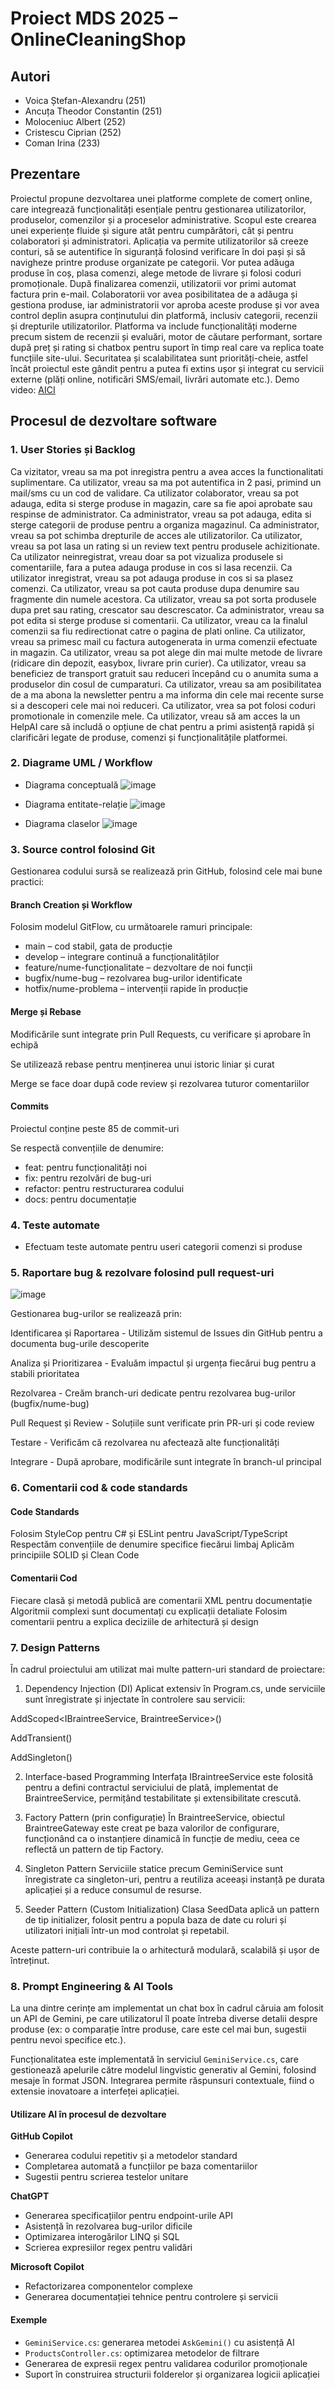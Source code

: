 # Proiect MDS 2025 – OnlineCleaningShop

## Autori
- Voica Ștefan-Alexandru (251)
- Ancuța Theodor Constantin (251)
- Moloceniuc Albert (252)
- Cristescu Ciprian (252)
- Coman Irina (233)

## Prezentare
  Proiectul propune dezvoltarea unei platforme complete de comerț online, care integrează
funcționalități esențiale pentru gestionarea utilizatorilor, produselor, comenzilor și a proceselor
administrative. Scopul este crearea unei experiențe fluide și sigure atât pentru cumpărători, cât și
pentru colaboratori și administratori.
  Aplicația va permite utilizatorilor să creeze conturi, să se autentifice în siguranță folosind
verificare în doi pași și să navigheze printre produse organizate pe categorii. Vor putea adăuga
produse în coș, plasa comenzi, alege metode de livrare și folosi coduri promoționale. După
finalizarea comenzii, utilizatorii vor primi automat factura prin e-mail.
Colaboratorii vor avea posibilitatea de a adăuga și gestiona produse, iar administratorii vor
aproba aceste produse și vor avea control deplin asupra conținutului din platformă, inclusiv
categorii, recenzii și drepturile utilizatorilor.
  Platforma va include funcționalități moderne precum sistem de recenzii și evaluări, motor de
căutare performant, sortare după preț și rating si chatbox pentru suport în timp real care va replica toate funcțiile site-ului.
Securitatea și scalabilitatea sunt priorități-cheie, astfel încât proiectul este gândit pentru a putea fi
extins ușor și integrat cu servicii externe (plăți online, notificări SMS/email, livrări automate
etc.).
Demo video: [AICI](#)


##  Procesul de dezvoltare software

###  1. User Stories și Backlog
Ca vizitator, vreau sa ma pot inregistra pentru a avea acces la functionalitati suplimentare.
Ca utilizator, vreau sa ma pot autentifica in 2 pasi, primind un mail/sms cu un cod de validare.
Ca utilizator colaborator, vreau sa pot adauga, edita si sterge produse in magazin, care sa fie apoi aprobate sau respinse de administrator.
Ca administrator, vreau sa pot adauga, edita si sterge categorii de produse pentru a organiza magazinul.
Ca administrator, vreau sa pot schimba drepturile de acces ale utilizatorilor.
Ca utilizator, vreau sa pot lasa un rating si un review text pentru produsele achizitionate.
Ca utilizator neinregistrat, vreau doar sa pot vizualiza produsele si comentariile, fara a putea adauga produse in cos si lasa recenzii.
Ca utilizator inregistrat, vreau sa pot adauga produse in cos si sa plasez comenzi.
Ca utilizator, vreau sa pot cauta produse dupa denumire sau fragmente din numele acestora.
Ca utilizator, vreau sa pot sorta produsele dupa pret sau rating, crescator sau descrescator.
Ca administrator, vreau sa pot edita si sterge produse si comentarii.
Ca utilizator, vreau ca la finalul comenzii sa fiu redirectionat catre o pagina de plati online.
Ca utilizator, vreau sa primesc mail cu factura autogenerata in urma comenzii efectuate in magazin.
Ca utilizator, vreau sa pot alege din mai multe metode de livrare (ridicare din depozit, easybox, livrare prin curier).
Ca utilizator, vreau sa beneficiez de transport gratuit sau reduceri începând cu o anumita suma  a produselor din cosul de cumparaturi.
Ca utilizator, vreau sa am posibilitatea de a ma abona la newsletter pentru a ma informa din cele mai recente surse si a descoperi cele mai noi reduceri.
Ca utilizator, vrea sa pot folosi coduri promotionale in comenzile mele.
Ca utilizator, vreau să am acces la un HelpAI care să includă o opțiune de chat pentru a primi asistență rapidă și clarificări legate de produse, comenzi și funcționalitățile platformei.

###  2. Diagrame UML / Workflow
- Diagrama conceptuală
  ![image](https://github.com/user-attachments/assets/22ac1199-b3f6-4131-b896-e3402ff6f35f)

- Diagrama entitate-relație
![image](https://github.com/user-attachments/assets/fc7885cc-1381-48f2-9853-47658ffee39c)

- Diagrama claselor
![image](https://github.com/user-attachments/assets/ceee5b3a-4e6d-499f-86ad-f5c612117df2)


###  3. Source control folosind Git
Gestionarea codului sursă se realizează prin GitHub, folosind cele mai bune practici:

#### Branch Creation și Workflow
Folosim modelul GitFlow, cu următoarele ramuri principale:
- main – cod stabil, gata de producție
- develop – integrare continuă a funcționalităților
- feature/nume-funcționalitate – dezvoltare de noi funcții
- bugfix/nume-bug – rezolvarea bug-urilor identificate
- hotfix/nume-problema – intervenții rapide în producție

#### Merge și Rebase
Modificările sunt integrate prin Pull Requests, cu verificare și aprobare în echipă

Se utilizează rebase pentru menținerea unui istoric liniar și curat

Merge se face doar după code review și rezolvarea tuturor comentariilor

#### Commits
Proiectul conține peste 85 de commit-uri

Se respectă convențiile de denumire:
- feat: pentru funcționalități noi
- fix: pentru rezolvări de bug-uri
- refactor: pentru restructurarea codului
- docs: pentru documentație


###  4. Teste automate
- Efectuam teste automate pentru useri categorii comenzi si produse

###  5. Raportare bug & rezolvare folosind pull request-uri
![image](https://github.com/user-attachments/assets/98cb4750-8e3d-4db1-8573-34961a583a4b)

Gestionarea bug-urilor se realizează prin:

Identificarea și Raportarea - Utilizăm sistemul de Issues din GitHub pentru a documenta bug-urile descoperite

Analiza și Prioritizarea - Evaluăm impactul și urgența fiecărui bug pentru a stabili prioritatea

Rezolvarea - Creăm branch-uri dedicate pentru rezolvarea bug-urilor (bugfix/nume-bug)

Pull Request și Review - Soluțiile sunt verificate prin PR-uri și code review

Testare - Verificăm că rezolvarea nu afectează alte funcționalități

Integrare - După aprobare, modificările sunt integrate în branch-ul principal


###  6. Comentarii cod & code standards
#### Code Standards
Folosim StyleCop pentru C# și ESLint pentru JavaScript/TypeScript
Respectăm convențiile de denumire specifice fiecărui limbaj
Aplicăm principiile SOLID și Clean Code
#### Comentarii Cod
Fiecare clasă și metodă publică are comentarii XML pentru documentație
Algoritmii complexi sunt documentați cu explicații detaliate
Folosim comentarii pentru a explica deciziile de arhitectură și design
###  7. Design Patterns
În cadrul proiectului am utilizat mai multe pattern-uri standard de proiectare:

1. Dependency Injection (DI)
Aplicat extensiv în Program.cs, unde serviciile sunt înregistrate și injectate în controlere sau servicii:

AddScoped<IBraintreeService, BraintreeService>()

AddTransient<EmailService>()

AddSingleton<GeminiService>()

2. Interface-based Programming
Interfața IBraintreeService este folosită pentru a defini contractul serviciului de plată, implementat de BraintreeService, permițând testabilitate și extensibilitate crescută.

3. Factory Pattern (prin configurație)
În BraintreeService, obiectul BraintreeGateway este creat pe baza valorilor de configurare, funcționând ca o instanțiere dinamică în funcție de mediu, ceea ce reflectă un pattern de tip Factory.

4. Singleton Pattern
Serviciile statice precum GeminiService sunt înregistrate ca singleton-uri, pentru a reutiliza aceeași instanță pe durata aplicației și a reduce consumul de resurse.

5. Seeder Pattern (Custom Initialization)
Clasa SeedData aplică un pattern de tip initializer, folosit pentru a popula baza de date cu roluri și utilizatori inițiali într-un mod controlat și repetabil.

Aceste pattern-uri contribuie la o arhitectură modulară, scalabilă și ușor de întreținut.

### 8. Prompt Engineering & AI Tools

La una dintre cerințe am implementat un chat box în cadrul căruia am folosit un API de Gemini, pe care
utilizatorul îl poate întreba diverse detalii despre produse (ex: o comparație între produse, care este cel
mai bun, sugestii pentru nevoi specifice etc.).

Funcționalitatea este implementată în serviciul `GeminiService.cs`, care gestionează apelurile către modelul
lingvistic generativ al Gemini, folosind mesaje în format JSON. Integrarea permite răspunsuri contextuale,
fiind o extensie inovatoare a interfeței aplicației.

#### Utilizare AI în procesul de dezvoltare

**GitHub Copilot**
- Generarea codului repetitiv și a metodelor standard
- Completarea automată a funcțiilor pe baza comentariilor
- Sugestii pentru scrierea testelor unitare

**ChatGPT**
- Generarea specificațiilor pentru endpoint-urile API
- Asistență în rezolvarea bug-urilor dificile
- Optimizarea interogărilor LINQ și SQL
- Scrierea expresiilor regex pentru validări

**Microsoft Copilot**
- Refactorizarea componentelor complexe
- Generarea documentației tehnice pentru controlere și servicii

#### Exemple
- `GeminiService.cs`: generarea metodei `AskGemini()` cu asistență AI
- `ProductsController.cs`: optimizarea metodelor de filtrare
- Generarea de expresii regex pentru validarea codurilor promoționale
- Suport în construirea structurii folderelor și organizarea logicii aplicației



